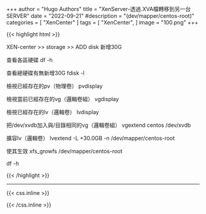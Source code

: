 +++
author = "Hugo Authors"
title = "XenServer-透過.XVA檔轉移到另一台SERVER"
date = "2022-09-21"
#description = "(dev/mapper/centos-root)"
categories = [
    "XenCenter"
]
tags = [
    "XenCenter",
]
image = "100.png"
+++

{{< highlight html >}}

XEN-center >> storage >> ADD disk 新增30G

查看各區硬碟
df -h

查看總硬碟有無新增30G
fdisk -l

檢視已經存在的pv（物理卷）
pvdisplay

檢視當前已經存在的vg（邏輯卷組）
vgdisplay

檢視已經存在的lv（邏輯卷）
lvdisplay

把/dev/xvdb加入與/目錄相同的vg（邏輯卷組）
vgextend centos /dev/xvdb

擴容lv（邏輯卷）
lvextend -L +30.0GB -n /dev/mapper/centos-root

使其生效
xfs_growfs /dev/mapper/centos-root 

df -h

{{< /highlight >}}

***

{{< css.inline >}}
<style>
.emojify {
	font-family: Apple Color Emoji, Segoe UI Emoji, NotoColorEmoji, Segoe UI Symbol, Android Emoji, EmojiSymbols;
	font-size: 2rem;
	vertical-align: middle;
}
@media screen and (max-width:650px) {
  .nowrap {
    display: block;
    margin: 25px 0;
  }
}
</style>
{{< /css.inline >}}
